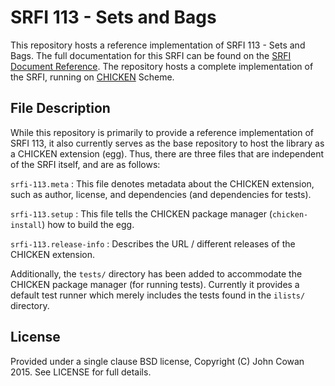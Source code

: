 # SRFI 113 - Sets and Bags

This repository hosts a reference implementation of SRFI 113 - Sets and Bags.
The full documentation for this SRFI can be found on the [SRFI Document
Reference](http://srfi.schemers.org/srfi-113/). The repository hosts a complete
implementation of the SRFI, running on [CHICKEN](http://call-cc.org) Scheme.

## File Description

While this repository is primarily to provide a reference implementation of
SRFI 113, it also currently serves as the base repository to host the library
as a CHICKEN extension (egg). Thus, there are three files that are independent
of the SRFI itself, and are as follows:

`srfi-113.meta` : This file denotes metadata about the CHICKEN extension, such
as author, license, and dependencies (and dependencies for tests).

`srfi-113.setup` : This file tells the CHICKEN package manager
(`chicken-install`) how to build the egg.

`srfi-113.release-info` : Describes the URL / different releases of the CHICKEN
extension.

Additionally, the `tests/` directory has been added to accommodate the CHICKEN
package manager (for running tests). Currently it provides a default test
runner which merely includes the tests found in the `ilists/` directory.

## License

Provided under a single clause BSD license, Copyright (C) John Cowan 2015. See
LICENSE for full details.
